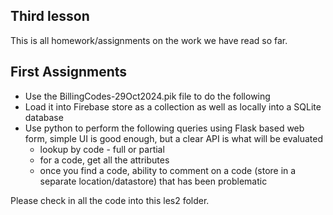 ## Third lesson
This is all homework/assignments on the work we have read so far.

## First Assignments
- Use the BillingCodes-29Oct2024.pik file to do the following
- Load it into Firebase store as a collection as well as locally into a SQLite database
- Use python to perform the following queries using Flask based web form, simple UI is good enough, but a clear API is what will be evaluated
    - lookup by code - full or partial
    - for a code, get all the attributes
    - once you find a code, ability to comment on a code (store in a separate location/datastore) that has been problematic

Please check in all the code into this les2 folder.







